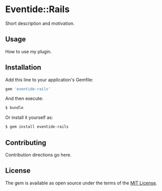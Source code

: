 # Eventide::Rails
Short description and motivation.

## Usage
How to use my plugin.

## Installation
Add this line to your application's Gemfile:

```ruby
gem 'eventide-rails'
```

And then execute:
```bash
$ bundle
```

Or install it yourself as:
```bash
$ gem install eventide-rails
```

## Contributing
Contribution directions go here.

## License
The gem is available as open source under the terms of the [MIT License](https://opensource.org/licenses/MIT).
